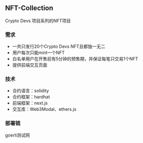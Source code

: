 ## NFT-Collection
Crypto Devs 项目系列的NFT项目

### 需求
- 一共只发行20个Crypto Devs NFT且都独一无二
- 用户每次只能mint一个NFT
- 白名单用户在开售前有5分钟的预售期，并保证每笔只交易1个NFT
- 提供前端交互页面


### 技术
- 合约语言：solidity
- 合约框架：hardhat
- 前端框架：next.js
- 交互库：Web3Modal、ethers.js

### 部署链
goerli测试网